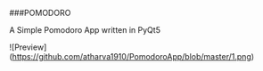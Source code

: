 ###POMODORO

A Simple Pomodoro App written in PyQt5 


![Preview] (https://github.com/atharva1910/PomodoroApp/blob/master/1.png)
